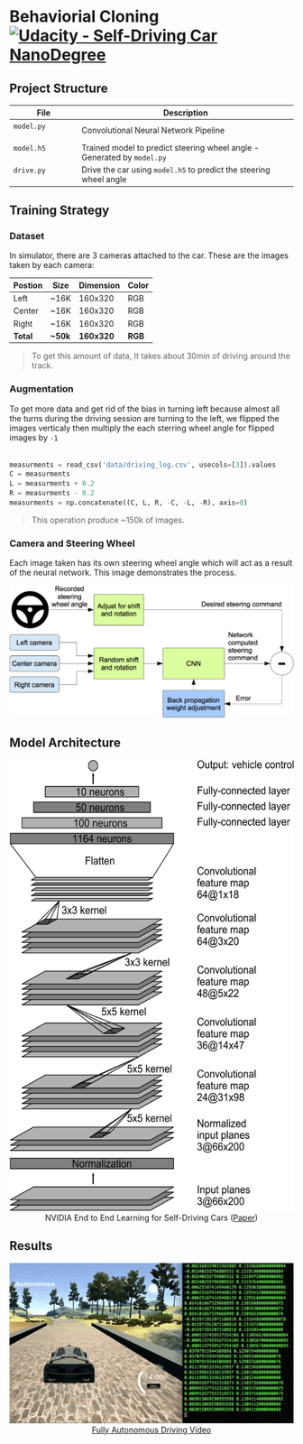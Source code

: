 # Behaviorial Cloning  [![Udacity - Self-Driving Car NanoDegree](https://s3.amazonaws.com/udacity-sdc/github/shield-carnd.svg)](http://www.udacity.com/drive)

## Project Structure

| File                         | Description                                                             |
| ---------------------------- | ----------------------------------------------------------------------- |
| `model.py`                   | Convolutional Neural Network Pipeline                                   |
| `model.h5`                   | Trained model to predict steering wheel angle - Generated by `model.py` |
| `drive.py`                   | Drive the car using `model.h5` to predict the steering wheel angle      |

## Training Strategy

### Dataset
In simulator, there are 3 cameras attached to the car. These are the images taken by each camera:

| Postion | Size | Dimension | Color |
|---------|------|-----------|-------|
|  Left   | ~16K |  160x320  |  RGB  |
|  Center | ~16K |  160x320  |  RGB  |
|  Right  | ~16K |  160x320  |  RGB  |
|  **Total** | **~50k** |  **160x320**  |  **RGB**  |

> To get this amount of data, It takes about 30min of driving around the track.

### Augmentation
To get more data and get rid of the bias in turning left because almost all the turns during the driving session are turning to the left, we flipped the images verticaly then multiply the each sterring wheel angle for flipped images by `-1`



```python

measurments = read_csv('data/driving_log.csv', usecols=[3]).values
C = measurments
L = measurments + 0.2
R = measurments - 0.2
measurments = np.concatenate((C, L, R, -C, -L, -R), axis=0)

```
> This operation produce ~150k of images.

### Camera and Steering Wheel
Each image taken has its own steering wheel angle which will act as a result of the neural network. This image demonstrates the process.

<p align="center">
  <img src="Media/training.png" alt="Training"/>
</p>

### 

## Model Architecture

<p align="center">
  <img src="Media/cnn-architecture.png" alt="Model Architecture" width="550" height="800"/>
  <br/>
  NVIDIA End to End Learning for Self-Driving Cars (<a target="_blank" href="https://arxiv.org/abs/1604.07316">Paper</a>)
</p>

## Results

<p align="center">
  <img src="Media/BehavioralCloning.gif" alt="Driving Autonomously"/>
  <br/>
  <a target="_blank" href="https://youtu.be/08jBeBCmbLE">Fully Autonomous Driving Video</a>
</p>

